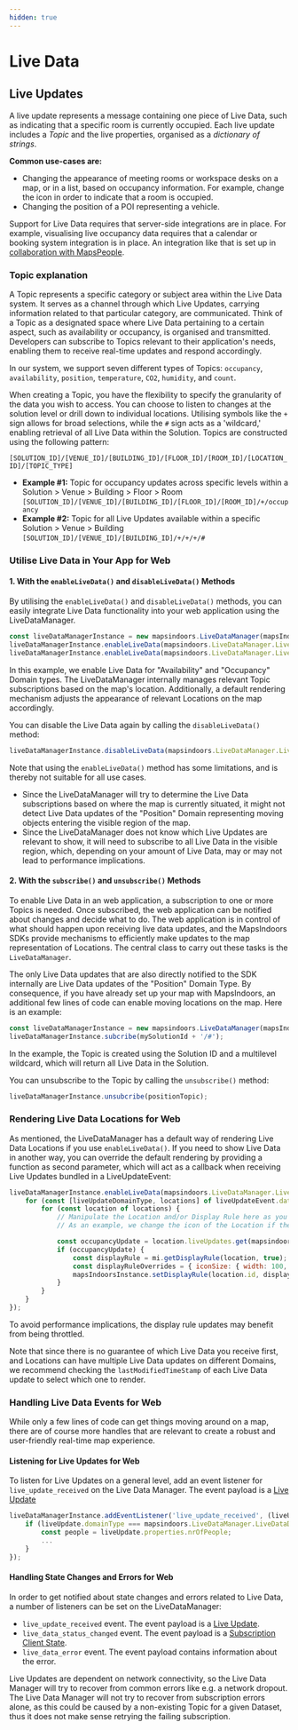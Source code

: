```yaml
---
hidden: true
---
```


# Live Data

## Live Updates[​](https://docs.mapsindoors.com/live-data-intro#live-updates) <a href="#live-updates" id="live-updates"></a>

A live update represents a message containing one piece of Live Data, such as indicating that a specific room is currently occupied. Each live update includes a _Topic_ and the live properties, organised as a _dictionary of strings_.

**Common use-cases are:**

* Changing the appearance of meeting rooms or workspace desks on a map, or in a list, based on occupancy information. For example, change the icon in order to indicate that a room is occupied.
* Changing the position of a POI representing a vehicle.

Support for Live Data requires that server-side integrations are in place. For example, visualising live occupancy data requires that a calendar or booking system integration is in place. An integration like that is set up in [collaboration with MapsPeople](https://www.mapspeople.com/mapsindoors-integrations/).

### Topic explanation

A Topic represents a specific category or subject area within the Live Data system. It serves as a channel through which Live Updates, carrying information related to that particular category, are communicated. Think of a Topic as a designated space where Live Data pertaining to a certain aspect, such as availability or occupancy, is organised and transmitted. Developers can subscribe to Topics relevant to their application's needs, enabling them to receive real-time updates and respond accordingly.

In our system, we support seven different types of Topics: `occupancy`, `availability`, `position`, `temperature`, `CO2`, `humidity`, and `count`.

When creating a Topic, you have the flexibility to specify the granularity of the data you wish to access. You can choose to listen to changes at the solution level or drill down to individual locations. Utilising symbols like the `+` sign allows for broad selections, while the `#` sign acts as a 'wildcard,' enabling retrieval of all Live Data within the Solution. Topics are constructed using the following pattern:

`[SOLUTION_ID]/[VENUE_ID]/[BUILDING_ID]/[FLOOR_ID]/[ROOM_ID]/[LOCATION_ID]/[TOPIC_TYPE]`

* **Example #1:** Topic for occupancy updates across specific levels within a Solution > Venue > Building > Floor > Room \
  `[SOLUTION_ID]/[VENUE_ID]/[BUILDING_ID]/[FLOOR_ID]/[ROOM_ID]/+/occupancy`
* **Example #2:** Topic for all Live Updates available within a specific Solution > Venue > Building `[SOLUTION_ID]/[VENUE_ID]/[BUILDING_ID]/+/+/+/#`

### Utilise Live Data in Your App for Web[​](https://docs.mapsindoors.com/live-data-intro#enable-live-data-in-your-app-with-the-livedatamanager-for-web) <a href="#enable-live-data-in-your-app-with-the-livedatamanager-for-web" id="enable-live-data-in-your-app-with-the-livedatamanager-for-web"></a>

#### 1. With the `enableLiveData()` and `disableLiveData()` Methods[​](https://docs.mapsindoors.com/live-data-intro#with-the-enablelivedata-and-disablelivedata-methods) <a href="#with-the-enablelivedata-and-disablelivedata-methods" id="with-the-enablelivedata-and-disablelivedata-methods"></a>

By utilising the `enableLiveData()` and `disableLiveData()` methods, you can easily integrate Live Data functionality into your web application using the LiveDataManager.

```javascript
const liveDataManagerInstance = new mapsindoors.LiveDataManager(mapsIndoorsInstance);
liveDataManagerInstance.enableLiveData(mapsindoors.LiveDataManager.LiveDataDomainTypes.AVAILABILITY);
liveDataManagerInstance.enableLiveData(mapsindoors.LiveDataManager.LiveDataDomainTypes.OCCUPANCY);
```

In this example, we enable Live Data for "Availability" and "Occupancy" Domain types. The LiveDataManager internally manages relevant Topic subscriptions based on the map's location. Additionally, a default rendering mechanism adjusts the appearance of relevant Locations on the map accordingly.

You can disable the Live Data again by calling the `disableLiveData()` method:

```javascript
liveDataManagerInstance.disableLiveData(mapsindoors.LiveDataManager.LiveDataDomainTypes.AVAILABILITY);
```

Note that using the `enableLiveData()` method has some limitations, and is thereby not suitable for all use cases.

* Since the LiveDataManager will try to determine the Live Data subscriptions based on where the map is currently situated, it might not detect Live Data updates of the "Position" Domain representing moving objects entering the visible region of the map.
* Since the LiveDataManager does not know which Live Updates are relevant to show, it will need to subscribe to all Live Data in the visible region, which, depending on your amount of Live Data, may or may not lead to performance implications.

#### 2. With the `subscribe()` and `unsubscribe()` Methods[​](https://docs.mapsindoors.com/live-data-intro#with-the-subscribe-and-unsubscribe-methods) <a href="#with-the-subscribe-and-unsubscribe-methods" id="with-the-subscribe-and-unsubscribe-methods"></a>

To enable Live Data in an web application, a subscription to one or more Topics is needed. Once subscribed, the web application can be notified about changes and decide what to do. The web application is in control of what should happen upon receiving live data updates, and the MapsIndoors SDKs provide mechanisms to efficiently make updates to the map representation of Locations. The central class to carry out these tasks is the `LiveDataManager`.

The only Live Data updates that are also directly notified to the SDK internally are Live Data updates of the "Position" Domain Type. By consequence, if you have already set up your map with MapsIndoors, an additional few lines of code can enable moving locations on the map. Here is an example:

```javascript
const liveDataManagerInstance = new mapsindoors.LiveDataManager(mapsIndoorsInstance);
liveDataManagerInstance.subcribe(mySolutionId + '/#');
```

In the example, the Topic is created using the Solution ID and a multilevel wildcard, which will return all Live Data in the Solution.

You can unsubscribe to the Topic by calling the `unsubscribe()` method:

```javascript
liveDataManagerInstance.unsubcribe(positionTopic);
```

### Rendering Live Data Locations for Web[​](https://docs.mapsindoors.com/live-data-intro#rendering-live-data-locations-for-web) <a href="#rendering-live-data-locations-for-web" id="rendering-live-data-locations-for-web"></a>

As mentioned, the LiveDataManager has a default way of rendering Live Data Locations if you use `enableLiveData()`. If you need to show Live Data in another way, you can override the default rendering by providing a function as second parameter, which will act as a callback when receiving Live Updates bundled in a LiveUpdateEvent:

```javascript
liveDataManagerInstance.enableLiveData(mapsindoors.LiveDataManager.LiveDataDomainTypes.AVAILABILITY, (liveUpdateEvent) => {
    for (const [liveUpdateDomainType, locations] of liveUpdateEvent.data) {
        for (const location of locations) {
            // Manipulate the Location and/or Display Rule here as you see fit. Live Updates are contained within the LiveUpdates Map on the Location.
            // As an example, we change the icon of the Location if there is an Occupancy update:

            const occupancyUpdate = location.liveUpdates.get(mapsindoors.LiveDataManager.LiveDataDomainTypes.OCCUPANCY);
            if (occupancyUpdate) {
                const displayRule = mi.getDisplayRule(location, true);
                const displayRuleOverrides = { iconSize: { width: 100, height: 100 } };
                mapsIndoorsInstance.setDisplayRule(location.id, displayRuleOverrides);
            }
        }
    }
});
```

To avoid performance implications, the display rule updates may benefit from being throttled.

Note that since there is no guarantee of which Live Data you receive first, and Locations can have multiple Live Data updates on different Domains, we recommend checking the `lastModifiedTimeStamp` of each Live Data update to select which one to render.

### Handling Live Data Events for Web[​](https://docs.mapsindoors.com/live-data-intro#handling-live-data-events-for-web) <a href="#handling-live-data-events-for-web" id="handling-live-data-events-for-web"></a>

While only a few lines of code can get things moving around on a map, there are of course more handles that are relevant to create a robust and user-friendly real-time map experience.

#### Listening for Live Updates for Web[​](https://docs.mapsindoors.com/live-data-intro#listening-for-live-updates-for-web) <a href="#listening-for-live-updates-for-web" id="listening-for-live-updates-for-web"></a>

To listen for Live Updates on a general level, add an event listener for `live_update_received` on the Live Data Manager. The event payload is a [Live Update](https://app.mapsindoors.com/mapsindoors/js/sdk/latest/docs/LiveUpdate.html)

```javascript
liveDataManagerInstance.addEventListener('live_update_received', (liveUpdate) => {
    if (liveUpdate.domainType === mapsindoors.LiveDataManager.LiveDataDomainTypes.OCCUPANCY) {
        const people = liveUpdate.properties.nrOfPeople;
        ...
    }
});
```

#### Handling State Changes and Errors for Web[​](https://docs.mapsindoors.com/live-data-intro#handling-state-changes-and-errors-for-web) <a href="#handling-state-changes-and-errors-for-web" id="handling-state-changes-and-errors-for-web"></a>

In order to get notified about state changes and errors related to Live Data, a number of listeners can be set on the LiveDataManager:

* `live_update_received` event. The event payload is a [Live Update](https://app.mapsindoors.com/mapsindoors/js/sdk/latest/docs/LiveUpdate.html).
* `live_data_status_changed` event. The event payload is a [Subscription Client State](https://app.mapsindoors.com/mapsindoors/js/sdk/latest/docs/mapsindoors.LiveDataManager.html#.SubscriptionClientStates).
* `live_data_error` event. The event payload contains information about the error.

Live Updates are dependent on network connectivity, so the Live Data Manager will try to recover from common errors like e.g. a network dropout. The Live Data Manager will not try to recover from subscription errors alone, as this could be caused by a non-existing Topic for a given Dataset, thus it does not make sense retrying the failing subscription.
